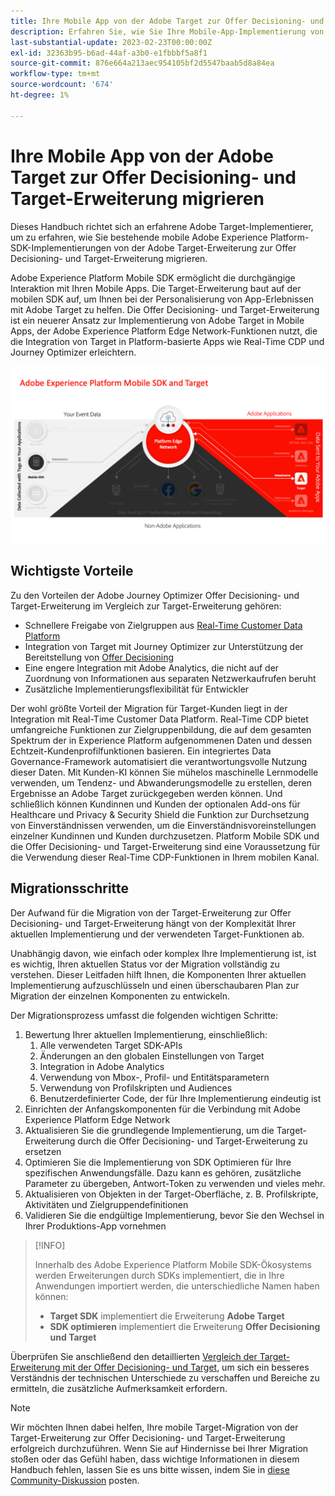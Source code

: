 ```yaml
---
title: Ihre Mobile App von der Adobe Target zur Offer Decisioning- und Target-Erweiterung migrieren
description: Erfahren Sie, wie Sie Ihre Mobile-App-Implementierung von der Adobe Target zur Offer Decisioning- und Target-Erweiterung migrieren
last-substantial-update: 2023-02-23T00:00:00Z
exl-id: 32363b95-b6ad-44af-a3b0-e1fbbbf5a8f1
source-git-commit: 876e664a213aec954105bf2d5547baab5d8a84ea
workflow-type: tm+mt
source-wordcount: '674'
ht-degree: 1%

---
```


# Ihre Mobile App von der Adobe Target zur Offer Decisioning- und Target-Erweiterung migrieren

Dieses Handbuch richtet sich an erfahrene Adobe Target-Implementierer, um zu erfahren, wie Sie bestehende mobile Adobe Experience Platform-SDK-Implementierungen von der Adobe Target-Erweiterung zur Offer Decisioning- und Target-Erweiterung migrieren.

Adobe Experience Platform Mobile SDK ermöglicht die durchgängige Interaktion mit Ihren Mobile Apps. Die Target-Erweiterung baut auf der mobilen SDK auf, um Ihnen bei der Personalisierung von App-Erlebnissen mit Adobe Target zu helfen. Die Offer Decisioning- und Target-Erweiterung ist ein neuerer Ansatz zur Implementierung von Adobe Target in Mobile Apps, der Adobe Experience Platform Edge Network-Funktionen nutzt, die die Integration von Target in Platform-basierte Apps wie Real-Time CDP und Journey Optimizer erleichtern.

![Abbildung der mobilen SDK, die über Edge Network mit der Offer Decisioning- und Target-Erweiterung eine Verbindung zu Target herstellt](assets/datacollection.png)

## Wichtigste Vorteile

Zu den Vorteilen der Adobe Journey Optimizer Offer Decisioning- und Target-Erweiterung im Vergleich zur Target-Erweiterung gehören:

* Schnellere Freigabe von Zielgruppen aus [Real-Time Customer Data Platform](https://experienceleague.adobe.com/en/docs/platform-learn/tutorials/destinations/target/next-hit-personalization)
* Integration von Target mit Journey Optimizer zur Unterstützung der Bereitstellung von [Offer Decisioning](https://experienceleague.adobe.com/en/docs/target/using/integrate/ajo/offer-decision)
* Eine engere Integration mit Adobe Analytics, die nicht auf der Zuordnung von Informationen aus separaten Netzwerkaufrufen beruht
* Zusätzliche Implementierungsflexibilität für Entwickler

Der wohl größte Vorteil der Migration für Target-Kunden liegt in der Integration mit Real-Time Customer Data Platform. Real-Time CDP bietet umfangreiche Funktionen zur Zielgruppenbildung, die auf dem gesamten Spektrum der in Experience Platform aufgenommenen Daten und dessen Echtzeit-Kundenprofilfunktionen basieren. Ein integriertes Data Governance-Framework automatisiert die verantwortungsvolle Nutzung dieser Daten. Mit Kunden-KI können Sie mühelos maschinelle Lernmodelle verwenden, um Tendenz- und Abwanderungsmodelle zu erstellen, deren Ergebnisse an Adobe Target zurückgegeben werden können. Und schließlich können Kundinnen und Kunden der optionalen Add-ons für Healthcare und Privacy &amp; Security Shield die Funktion zur Durchsetzung von Einverständnissen verwenden, um die Einverständnisvoreinstellungen einzelner Kundinnen und Kunden durchzusetzen. Platform Mobile SDK und die Offer Decisioning- und Target-Erweiterung sind eine Voraussetzung für die Verwendung dieser Real-Time CDP-Funktionen in Ihrem mobilen Kanal.

## Migrationsschritte

Der Aufwand für die Migration von der Target-Erweiterung zur Offer Decisioning- und Target-Erweiterung hängt von der Komplexität Ihrer aktuellen Implementierung und der verwendeten Target-Funktionen ab.

Unabhängig davon, wie einfach oder komplex Ihre Implementierung ist, ist es wichtig, Ihren aktuellen Status vor der Migration vollständig zu verstehen. Dieser Leitfaden hilft Ihnen, die Komponenten Ihrer aktuellen Implementierung aufzuschlüsseln und einen überschaubaren Plan zur Migration der einzelnen Komponenten zu entwickeln.

Der Migrationsprozess umfasst die folgenden wichtigen Schritte:

1. Bewertung Ihrer aktuellen Implementierung, einschließlich:
   1. Alle verwendeten Target SDK-APIs
   1. Änderungen an den globalen Einstellungen von Target
   1. Integration in Adobe Analytics
   1. Verwendung von Mbox-, Profil- und Entitätsparametern
   1. Verwendung von Profilskripten und Audiences
   1. Benutzerdefinierter Code, der für Ihre Implementierung eindeutig ist
1. Einrichten der Anfangskomponenten für die Verbindung mit Adobe Experience Platform Edge Network
1. Aktualisieren Sie die grundlegende Implementierung, um die Target-Erweiterung durch die Offer Decisioning- und Target-Erweiterung zu ersetzen
1. Optimieren Sie die Implementierung von SDK Optimieren für Ihre spezifischen Anwendungsfälle. Dazu kann es gehören, zusätzliche Parameter zu übergeben, Antwort-Token zu verwenden und vieles mehr.
1. Aktualisieren von Objekten in der Target-Oberfläche, z. B. Profilskripte, Aktivitäten und Zielgruppendefinitionen
1. Validieren Sie die endgültige Implementierung, bevor Sie den Wechsel in Ihrer Produktions-App vornehmen


>[!INFO]
>
>Innerhalb des Adobe Experience Platform Mobile SDK-Ökosystems werden Erweiterungen durch SDKs implementiert, die in Ihre Anwendungen importiert werden, die unterschiedliche Namen haben können:
>
> * **Target SDK** implementiert die Erweiterung **Adobe Target**
> * **SDK optimieren** implementiert die Erweiterung **Offer Decisioning und Target**

Überprüfen Sie anschließend den detaillierten [Vergleich der Target-Erweiterung mit der Offer Decisioning- und Target](comparison.md), um sich ein besseres Verständnis der technischen Unterschiede zu verschaffen und Bereiche zu ermitteln, die zusätzliche Aufmerksamkeit erfordern.

>[!NOTE]
>
>Wir möchten Ihnen dabei helfen, Ihre mobile Target-Migration von der Target-Erweiterung zur Offer Decisioning- und Target-Erweiterung erfolgreich durchzuführen. Wenn Sie auf Hindernisse bei Ihrer Migration stoßen oder das Gefühl haben, dass wichtige Informationen in diesem Handbuch fehlen, lassen Sie es uns bitte wissen, indem Sie in [diese Community-Diskussion](https://experienceleaguecommunities.adobe.com/t5/adobe-experience-platform-data/tutorial-discussion-migrate-adobe-target-to-mobile-sdk-on-edge/m-p/747484#M625) posten.
